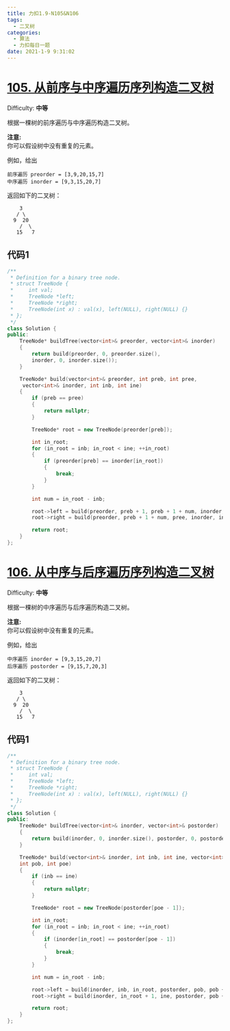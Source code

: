 ```yaml
---
title: 力扣1.9-N105&N106
tags:
  - 二叉树
categories:
  - 算法
  - 力扣每日一题
date: 2021-1-9 9:31:02
---
```


# [105\. 从前序与中序遍历序列构造二叉树](https://leetcode-cn.com/problems/construct-binary-tree-from-preorder-and-inorder-traversal/)

Difficulty: **中等**


根据一棵树的前序遍历与中序遍历构造二叉树。

**注意:**  
你可以假设树中没有重复的元素。

例如，给出

```
前序遍历 preorder = [3,9,20,15,7]
中序遍历 inorder = [9,3,15,20,7]
```

返回如下的二叉树：

```
    3
   / \
  9  20
    /  \
   15   7
```

## 代码1

```c++
/**
 * Definition for a binary tree node.
 * struct TreeNode {
 *     int val;
 *     TreeNode *left;
 *     TreeNode *right;
 *     TreeNode(int x) : val(x), left(NULL), right(NULL) {}
 * };
 */
class Solution {
public:
    TreeNode* buildTree(vector<int>& preorder, vector<int>& inorder)
    {
        return build(preorder, 0, preorder.size(), 
        inorder, 0, inorder.size());
    }

    TreeNode* build(vector<int>& preorder, int preb, int pree,
     vector<int>& inorder, int inb, int ine)
    {
        if (preb == pree)
        {
            return nullptr;
        }

        TreeNode* root = new TreeNode(preorder[preb]);

        int in_root;
        for (in_root = inb; in_root < ine; ++in_root)
        {
            if (preorder[preb] == inorder[in_root])
            {
                break;
            }
        }

        int num = in_root - inb;

        root->left = build(preorder, preb + 1, preb + 1 + num, inorder, inb, in_root);
        root->right = build(preorder, preb + 1 + num, pree, inorder, in_root + 1, ine);

        return root;
    }
};
```

# [106\. 从中序与后序遍历序列构造二叉树](https://leetcode-cn.com/problems/construct-binary-tree-from-inorder-and-postorder-traversal/)

Difficulty: **中等**


根据一棵树的中序遍历与后序遍历构造二叉树。

**注意:**  
你可以假设树中没有重复的元素。

例如，给出

```
中序遍历 inorder = [9,3,15,20,7]
后序遍历 postorder = [9,15,7,20,3]
```

返回如下的二叉树：

```
    3
   / \
  9  20
    /  \
   15   7
```


## 代码1

``` C++
​/**
 * Definition for a binary tree node.
 * struct TreeNode {
 *     int val;
 *     TreeNode *left;
 *     TreeNode *right;
 *     TreeNode(int x) : val(x), left(NULL), right(NULL) {}
 * };
 */
class Solution {
public:
    TreeNode* buildTree(vector<int>& inorder, vector<int>& postorder)
    {
        return build(inorder, 0, inorder.size(), postorder, 0, postorder.size());
    }

    TreeNode* build(vector<int>& inorder, int inb, int ine, vector<int>& postorder, 
    int pob, int poe)
    {
        if (inb == ine)
        {
            return nullptr;
        }

        TreeNode* root = new TreeNode(postorder[poe - 1]);

        int in_root;
        for (in_root = inb; in_root < ine; ++in_root)
        {
            if (inorder[in_root] == postorder[poe - 1])
            {
                break;
            }
        }

        int num = in_root - inb;

        root->left = build(inorder, inb, in_root, postorder, pob, pob + num);
        root->right = build(inorder, in_root + 1, ine, postorder, pob + num, poe - 1);

        return root;
    }
};
```